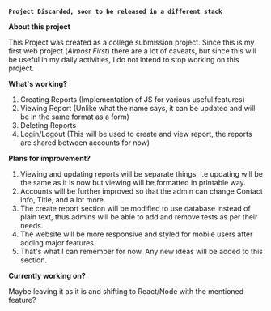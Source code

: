 **`Project Discarded, soon to be released in a different stack`**

**About this project**

This Project was created as a college submission project.
Since this is my first web project (_Almost First_) there are a lot of caveats, but since this will be useful in my daily activities, I do not intend to stop working on this project.

**What's working?**
1. Creating Reports (Implementation of JS for various useful features)
2. Viewing Report (Unlike what the name says, it can be updated and will be in the same format as a form)
3. Deleting Reports
4. Login/Logout (This will  be used to create and view report, the reports are shared between accounts for now)

**Plans for improvement?**
1. Viewing and updating reports will be separate things, i.e updating will be the same as it is now but viewing will be formatted in printable way.
2. Accounts will be further improved so that the admin can change Contact info, Title, and a lot more.
3. The create report section will be modified to use database instead of plain text, thus admins will be able to add and remove tests as per their needs.
4. The website will be more responsive and styled for mobile users after adding major features.
5. That's what I can remember for now. Any new ideas will be added to this section.

**Currently working on?**

Maybe leaving it as it is and shifting to React/Node with the mentioned feature?
